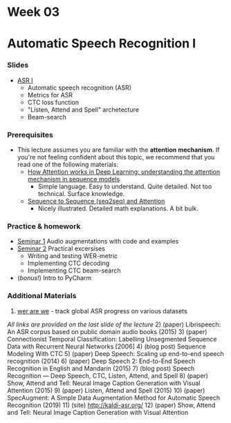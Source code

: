 # Week 03
# Automatic Speech Recognition I

### Slides
* [ASR I](https://docs.google.com/presentation/d/1bgXwt6roTvg1xynNnyzLLOLq4e2wrAV0jHo33xY7aqM/edit?usp=sharing)
    * Automatic speech recognition (ASR)
    * Metrics for ASR
    * CTC loss function
    * "Listen, Attend and Spell" archetecture
    * Beam-search

### Prerequisites

* This lecture assumes you are familiar with the __attention mechanism__. If you're not feeling confident about this
  topic, we recommend that you read one of the following materials:
    * [How Attention works in Deep Learning: understanding the attention mechanism in sequence models](https://theaisummer.com/attention/)
        * Simple language. Easy to understand. Quite detailed. Not too technical. Surface knowledge.
    * [Sequence to Sequence (seq2seq) and Attention](https://lena-voita.github.io/nlp_course/seq2seq_and_attention.html)
        * Nicely illustrated. Detailed math explanations. A bit bulk.

### Practice & homework

* [Seminar 1](./seminar03_1.ipynb) Audio augmentations with code and examples
* [Seminar 2](./seminar03_2.ipynb) Practical excersises
    * Writing and testing WER-metric
    * Implementing CTC decoding
    * Implementing CTC beam-search
* (*bonus!*) Intro to PyCharm

### Additional Materials
1) [wer are we](https://github.com/syhw/wer_are_we) - track global ASR progress on various datasets

*All links are provided on the last slide of the lecture*
2) (paper) Librispeech: An ASR corpus based on public domain audio books (2015)
3) (paper) Connectionist Temporal Classification: Labelling Unsegmented Sequence Data with Recurrent Neural Networks [2006] 
4) (blog post) Sequence Modeling With CTC 
5) (paper)  Deep Speech: Scaling up end-to-end speech recognition (2014) 
6) (paper)  Deep Speech 2: End-to-End Speech Recognition in English and Mandarin (2015)
7) (blog post) Speech Recognition — Deep Speech, CTC, Listen, Attend, and Spell 
8) (paper) Show, Attend and Tell: Neural Image Caption Generation with Visual Attention (2015)
9) (paper) Listen, Attend and Spell (2015)
10) (paper) SpecAugment: A Simple Data Augmentation Method for Automatic Speech Recognition (2019)
11) (site) http://kaldi-asr.org/
12) (paper) Show, Attend and Tell: Neural Image Caption Generation with Visual Attention


